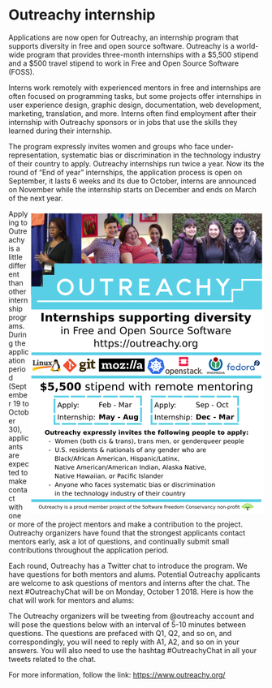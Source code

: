# Outreachy internship

Applications are now open for Outreachy, an internship program that supports diversity in free and open source software. 
Outreachy is a world-wide program that provides  three-month internships with a $5,500 stipend and a $500 travel stipend to work in Free and Open Source Software (FOSS).

Interns work remotely with experienced mentors in free and internships are often focused on programming tasks, but some projects offer internships in user experience design, graphic design, documentation, web development, marketing, translation, and more. Interns often find employment after their internship with Outreachy sponsors or in jobs that use the skills they learned during their internship.

The program expressly invites women and groups who face under-representation, systematic bias or discrimination in the technology industry of their country to apply.
Outreachy internships run twice a year. Now its the round of “End of year” internships, the application process is open on September, it lasts 6 weeks and its due to October, interns are announced on November while the internship starts on December and ends on March of the next year.

<img align="right" src="poster.png" padding-left="12px">

Applying to Outreachy is a little different than other internship programs. During the application period (September 19 to October 30), applicants are expected to make contact with one or more of the project mentors and make a contribution to the project. Outreachy organizers have found that the strongest applicants contact mentors early, ask a lot of questions, and continually submit small contributions throughout the application period.

Each round, Outreachy has a Twitter chat to introduce the program. We have questions for both mentors and alums. Potential Outreachy applicants are welcome to ask questions of mentors and interns after the chat.
The next #OutreachyChat will be on Monday, October 1 2018.
Here is how the chat will work for mentors and alums:

The Outreachy organizers will be tweeting from @outreachy account and will pose the questions below with an interval of 5-10 minutes between questions. The questions are prefaced with Q1, Q2, and so on, and correspondingly, you will need to reply with A1, A2, and so on in your answers. You will also need to use the hashtag #OutreachyChat in all your tweets related to the chat.

For more information, follow the link: https://www.outreachy.org/

